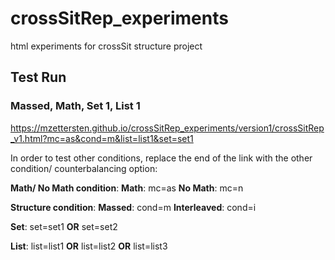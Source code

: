 # crossSitRep_experiments
html experiments for crossSit structure project

## Test Run

### Massed, Math, Set 1, List 1
https://mzettersten.github.io/crossSitRep_experiments/version1/crossSitRep_v1.html?mc=as&cond=m&list=list1&set=set1


In order to test other conditions, replace the end of the link with the other condition/ counterbalancing option:

**Math/ No Math condition**: 
**Math**: mc=as
**No Math**: mc=n

**Structure condition**: 
**Massed**: cond=m
**Interleaved**: cond=i

**Set**: 
set=set1 **OR** set=set2

**List**: 
list=list1 **OR** list=list2 **OR** list=list3

